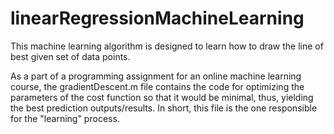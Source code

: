 # linearRegressionMachineLearning
This machine learning algorithm is designed to learn how to draw the line of best given set of data points.


As a part of a programming assignment for an online machine learning course, the gradientDescent.m file contains the code for optimizing the parameters of the cost function so that it would be minimal, thus, yielding the best prediction outputs/results. In short, this file is the one responsible for the "learning" process.
